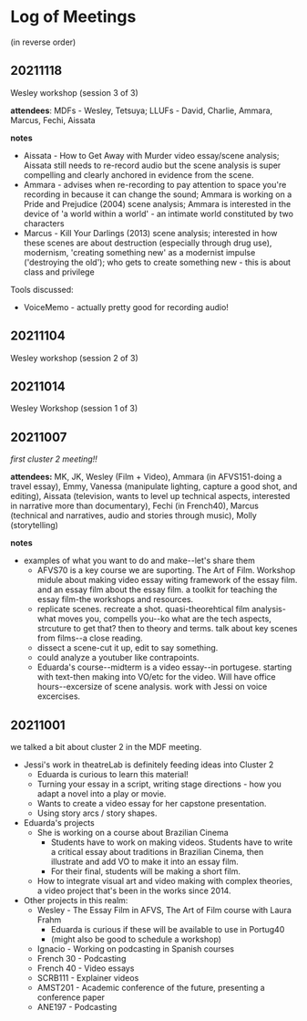 # Log of Meetings
(in reverse order)

## 20211118
Wesley workshop (session 3 of 3)

**attendees**: MDFs - Wesley, Tetsuya; LLUFs - David, Charlie, Ammara, Marcus, Fechi, Aissata

**notes**
* Aissata - How to Get Away with Murder video essay/scene analysis; Aissata still needs to re-record audio but the scene analysis is super compelling and clearly anchored in evidence from the scene.
* Ammara - advises when re-recording to pay attention to space you're recording in because it can change the sound; Ammara is working on a Pride and Prejudice (2004) scene analysis; Ammara is interested in the device of 'a world within a world' - an intimate world constituted by two characters
* Marcus - Kill Your Darlings (2013) scene analysis; interested in how these scenes are about destruction (especially through drug use), modernism, 'creating something new' as a modernist impulse ('destroying the old'); who gets to create something new - this is about class and privilege

Tools discussed:
* VoiceMemo - actually pretty good for recording audio!


## 20211104
Wesley workshop (session 2 of 3)

## 20211014

Wesley Workshop (session 1 of 3)

## 20211007

_first cluster 2 meeting!!_

**attendees:** MK, JK, Wesley (Film + Video), Ammara (in AFVS151-doing a travel essay), Emmy, Vanessa (manipulate lighting, capture a good shot, and editing), Aissata (television, wants to level up technical aspects, interested in narrative more than documentary), Fechi (in French40), Marcus (technical and narratives, audio and stories through music), Molly (storytelling)

**notes**
* examples of what you want to do and make--let's share them
    * AFVS70 is a key course we are suporting. The Art of Film. Workshop midule about making video essay witing framework of the essay film. and an essay film about the essay film. a toolkit for teaching the essay film-the workshops and resources.
    * replicate scenes. recreate a shot. quasi-theorehtical film analysis-what moves you, compells you--ko what are the tech aspects, strcuture to get that? then to theory and terms. talk about key scenes from films--a close reading. 
    * dissect a scene-cut it up, edit to say something.
    * could analyze a youtuber like contrapoints. 
    * Eduarda's course--midterm is a video essay--in portugese. starting with text-then making into VO/etc for the video. Will have office hours--excersize of scene analysis. work with Jessi on voice excercises. 

##  20211001

we talked a bit about cluster 2 in the MDF meeting. 

* Jessi's work in theatreLab is definitely feeding ideas into Cluster 2
    * Eduarda is curious to learn this material!
    * Turning your essay in a script, writing stage directions - how you adapt a novel into a play or movie.
    * Wants to create a video essay for her capstone presentation.
    * Using story arcs / story shapes.
* Eduarda's projects 
    * She is working on a course about Brazilian Cinema
        * Students have to work on making videos. Students have to write a critical essay about traditions in Brazilian Cinema, then illustrate and add VO to make it into an essay film.
        * For their final, students will be making a short film.
    * How to integrate visual art and video making with complex theories, a video project that's been in the works since 2014.
* Other projects in this realm:
    * Wesley - The Essay Film in AFVS, The Art of Film course with Laura Frahm
        * Eduarda is curious if these will be available to use in Portug40
        * (might also be good to schedule a workshop)
    * Ignacio - Working on podcasting in Spanish courses
    * French 30 - Podcasting
    * French 40 - Video essays
    * SCRB111 - Explainer videos
    * AMST201 - Academic conference of the future, presenting a conference paper
    * ANE197 - Podcasting


    